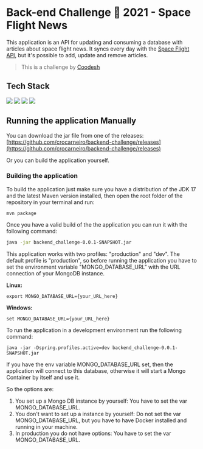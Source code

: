 # Back-end Challenge 🏅 2021 - Space Flight News

This application is an API for updating and consuming a database with articles about space flight news. It syncs every day with the [Space Flight API](https://spaceflightnewsapi.net/), but it's possible to add, update and remove articles.

> This is a challenge by [Coodesh](https://coodesh.com/)

## Tech Stack
![](https://img.shields.io/badge/Java-ED8B00?style=for-the-badge&logo=java&logoColor=white)
![](https://img.shields.io/badge/Spring-6DB33F?style=for-the-badge&logo=spring&logoColor=white)
![](https://img.shields.io/badge/MongoDB-4EA94B?style=for-the-badge&logo=mongodb&logoColor=white)
![](https://img.shields.io/badge/Heroku-430098?style=for-the-badge&logo=heroku&logoColor=white)

## Running the application Manually
You can download the jar file from one of the releases: [https://github.com/crocarneiro/backend-challenge/releases](https://github.com/crocarneiro/backend-challenge/releases)

Or you can build the application yourself.

### Building the application
To build the application just make sure you have a distribution of the JDK 17 and the latest Maven version installed, then open the root folder of the repository in your terminal and run:

```
mvn package
```

Once you have a valid build of the the application you can run it with the following command:

```sh
java -jar backend_challenge-0.0.1-SNAPSHOT.jar
```

This application works with two profiles: "production" and "dev". The default profile is "production", so before running the application you have to set the environment variable "MONGO_DATABASE_URL" with the URL connection of your MongoDB instance.

**Linux:**
```
export MONGO_DATABASE_URL={your_URL_here}
```

**Windows:**
```
set MONGO_DATABASE_URL={your_URL_here}
```

To run the application in a development environment run the following command:
```
java -jar -Dspring.profiles.active=dev backend_challenge-0.0.1-SNAPSHOT.jar
```

If you have the env variable MONGO_DATABASE_URL set, then the application will connect to this database, otherwise it will start a Mongo Container by itself and use it.

So the options are:
1. You set up a Mongo DB instance by yourself: You have to set the var MONGO_DATABASE_URL.
2. You don't want to set up a instance by yourself: Do not set the var MONGO_DATABASE_URL, but you have to have Docker installed and running in your machine.
3. In production you do not have options: You have to set the var MONGO_DATABASE_URL.